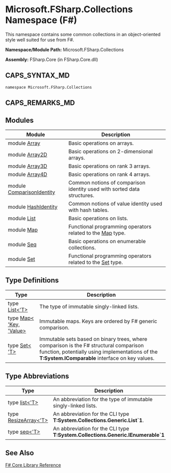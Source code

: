 # Microsoft.FSharp.Collections Namespace (F#)

This namespace contains some common collections in an object-oriented style well suited for use from F#.

**Namespace/Module Path:** Microsoft.FSharp.Collections

**Assembly:** FSharp.Core (in FSharp.Core.dll)


## CAPS_SYNTAX_MD

```
namespace Microsoft.FSharp.Collections
```

## CAPS_REMARKS_MD

## Modules


|Module|Description|
|------|-----------|
|module [Array](http://msdn.microsoft.com/en-us/library/0cda8040-9396-40dd-8dcd-cf48542165a1)|Basic operations on arrays.|
|module [Array2D](http://msdn.microsoft.com/en-us/library/ae1a9746-7817-4430-bcdb-a79c2411bbd3)|Basic operations on 2-dimensional arrays.|
|module [Array3D](http://msdn.microsoft.com/en-us/library/c8355e2d-add8-48a4-8aa6-1c57ae74c560)|Basic operations on rank 3 arrays.|
|module [Array4D](http://msdn.microsoft.com/en-us/library/9fdbd023-7c17-4a68-a405-8a1b826ac032)|Basic operations on rank 4 arrays.|
|module [ComparisonIdentity](http://msdn.microsoft.com/en-us/library/c2b37395-7081-4427-9913-3e91a8001d77)|Common notions of comparison identity used with sorted data structures.|
|module [HashIdentity](http://msdn.microsoft.com/en-us/library/8e676091-4b8d-44d6-83cc-5caeb3f78cf4)|Common notions of value identity used with hash tables.|
|module [List](http://msdn.microsoft.com/en-us/library/a2264ba3-2d45-40dd-9040-4f7aa2ad9788)|Basic operations on lists.|
|module [Map](http://msdn.microsoft.com/en-us/library/bfe61ead-f16c-416f-af98-56dbcbe23e4f)|Functional programming operators related to the [Map](http://msdn.microsoft.com/en-us/library/975316ea-55e3-4987-9994-90897ad45664) type.|
|module [Seq](http://msdn.microsoft.com/en-us/library/54e8f059-ca52-4632-9ae9-49685ee9b684)|Basic operations on enumerable collections.|
|module [Set](http://msdn.microsoft.com/en-us/library/61efa732-d55d-4c32-993f-628e2f98e6a0)|Functional programming operators related to the [Set](http://msdn.microsoft.com/en-us/library/50cebdce-0cd7-4c5c-8ebc-f3a9e90b38d8) type.|

## Type Definitions


|Type|Description|
|----|-----------|
|type [List&lt;'T&gt;](http://msdn.microsoft.com/en-us/library/c627b668-477b-4409-91ed-06d7f1b3e4a7)|The type of immutable singly-linked lists.|
|type [Map&lt; 'Key, 'Value&gt;](http://msdn.microsoft.com/en-us/library/975316ea-55e3-4987-9994-90897ad45664)|Immutable maps. Keys are ordered by F# generic comparison.|
|type [Set&lt; 'T&gt;](http://msdn.microsoft.com/en-us/library/50cebdce-0cd7-4c5c-8ebc-f3a9e90b38d8)|Immutable sets based on binary trees, where comparison is the F# structural comparison function, potentially using implementations of the **T:System.IComparable** interface on key values.|

## Type Abbreviations


|Type|Description|
|----|-----------|
|type [list&lt;'T&gt;](http://msdn.microsoft.com/en-us/library/dd7cd330-4bb6-4e28-b458-0ea62c6b0b04)|An abbreviation for the type of immutable singly-linked lists.|
|type [ResizeArray&lt;'T&gt;](http://msdn.microsoft.com/en-us/library/2b9bb344-8fa0-4ab6-a325-db7a12b6bdad)|An abbreviation for the CLI type **T:System.Collections.Generic.List&#96;1**.|
|type [seq&lt;'T&gt;](http://msdn.microsoft.com/en-us/library/2f0c87c6-8a0d-4d33-92a6-10d1d037ce75)|An abbreviation for the CLI type **T:System.Collections.Generic.IEnumerable&#96;1**|

## See Also
[F&#35; Core Library Reference](F%23+Core+Library+Reference.md)

